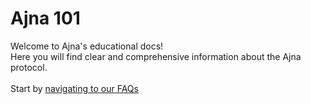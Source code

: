 # Ajna 101

Welcome to Ajna's educational docs! \
Here you will find clear and comprehensive information about the Ajna protocol.\
\
Start by [navigating to our FAQs](https://faqs.ajna.finance/faqs)&#x20;
